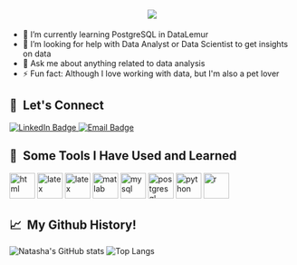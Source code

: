 <h1 align="center">
    <img src="https://readme-typing-svg.herokuapp.com/?font=Inter&size=48&center=true&vCenter=true&width=500&height=70&color=3B6D9D&duration=5000&lines=Hi+,+There!+👋;" />
</h1>

- 🌱 I’m currently learning PostgreSQL in DataLemur
- 🤔 I’m looking for help with Data Analyst or Data Scientist to get insights on data
- 💬 Ask me about anything related to data analysis
- ⚡ Fun fact: Although I love working with data, but I'm also a pet lover

<h2> 🤝 &nbsp;Let's Connect </h2>
<a href="https://www.linkedin.com/in/natasha-lie-672491180" target="_blank">
  <img src="https://img.shields.io/badge/LinkedIn-%230077B5.svg?logo=linkedin&logoColor=white" alt="LinkedIn Badge" />
</a>

<a href="mailto:natashalie9999@gmail.com">
  <img src="https://img.shields.io/badge/Email-D14836?logo=gmail&logoColor=white" alt="Email Badge" />
</a>

<h2> 🚀 &nbsp;Some Tools I Have Used and Learned</h2>
<p align="left">
<img src="https://cdn.jsdelivr.net/gh/devicons/devicon@latest/icons/cplusplus/cplusplus-original.svg" alt="html" width="45" height="45/>
<img src="https://cdn.jsdelivr.net/gh/devicons/devicon@latest/icons/html5/html5-original.svg" alt="html" width="45" height="45"/>
<img src="https://cdn.jsdelivr.net/gh/devicons/devicon@latest/icons/latex/latex-original.svg" alt="latex" width="45" height="45"/>
<img src="https://cdn.jsdelivr.net/gh/devicons/devicon@latest/icons/linux/linux-original.svg" alt="latex" width="45" height="45"/> 
<img src="https://cdn.jsdelivr.net/gh/devicons/devicon@latest/icons/matlab/matlab-original.svg" alt="matlab" width="45" height="45"/>
<img src="https://cdn.jsdelivr.net/gh/devicons/devicon@latest/icons/mysql/mysql-original.svg" alt="mysql" width="45" height="45"/>
<img src="https://cdn.jsdelivr.net/gh/devicons/devicon@latest/icons/postgresql/postgresql-plain.svg" alt="postgresql" width="45" height="45"/>
<img src="https://cdn.jsdelivr.net/gh/devicons/devicon@latest/icons/python/python-original.svg" alt="python" width="45" height="45"/>
<img src="https://cdn.jsdelivr.net/gh/devicons/devicon@latest/icons/r/r-original.svg" alt="r" width="45" height="45"/>
</p>

<h2> 📈 &nbsp;My Github History! </h2>
<p align="left">
<img src="https://github-readme-stats.vercel.app/api?username=nalliee&show_icons=true&theme=radical" alt="Natasha's GitHub stats" />
<img src="https://github-readme-stats.vercel.app/api/top-langs/?username=nalliee&layout=compact&theme=radical" alt="Top Langs" />
</p>
